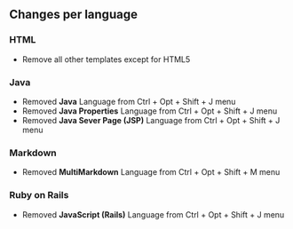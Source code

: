 
## Changes per language

### HTML

+ Remove all other templates except for HTML5

### Java

+ Removed **Java** Language from Ctrl + Opt + Shift + J menu
+ Removed **Java Properties** Language from Ctrl + Opt + Shift + J menu
+ Removed **Java Sever Page (JSP)** Language from Ctrl + Opt + Shift + J menu

### Markdown

+ Removed **MultiMarkdown** Language from Ctrl + Opt + Shift + M menu

### Ruby on Rails

+ Removed **JavaScript (Rails)** Language from Ctrl + Opt + Shift + J menu
